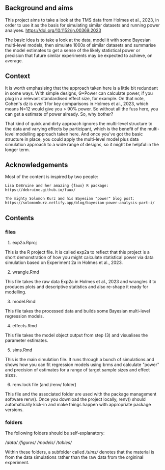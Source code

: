 ## Background and aims ##

This project aims to take a look at the TMS data from Holmes et al., 2023, in
order to use it as the basis for simulating similar datasets and running power 
analyses. https://doi.org/10.1152/jn.00369.2023

The basic idea is to take a look at the data, model it with some Bayesian 
multi-level models, then simulate 1000s of similar datasets and summarise the 
model estimates to get a sense of the likely statistical power or precision that
future similar experiments may be expected to achieve, on average.

## Context ##

It is worth emphasising that the approach taken here is a little bit redundant
in some ways. With simple designs, G*Power can calculate power, if
you plug in a relevant standardised effect size, for example. On that note, 
Cohen's dz is over 1 for key comparisons in Holmes et al., 2023, which means 
N=12 would give you > 90% power. So without all the fuss here, you can get a 
estimate of power already. So, why bother?

That kind of quick and dirty approach ignores the multi-level structure to the
data and varying effects by participant, which is the benefit of the multi-level
modelling approach taken here. And once you've got the basic structure in place,
you could apply the multi-level model plus data simulation approach to a wide range of
designs, so it might be helpful in the longer term. 

## Acknowledgements ##

Most of the content is inspired by two people:

    Lisa DeBruine and her amazing {faux} R package: https://debruine.github.io/faux/

    The mighty Solomon Kurz and his Bayesian "power" blog post: 
    https://solomonkurz.netlify.app/blog/bayesian-power-analysis-part-i/
  
    
## Contents ##

### files ###

1) exp2a.Rproj

This is the R project file. It is called exp2a to reflect that this project is a
short demonstration of how you might calculate statistical power via data simulation
based on Experiment 2a in Holmes et al., 2023. 

2) wrangle.Rmd

This file takes the raw data Exp2a in Holmes et al., 2023 and wrangles it to 
produces plots and descriptive statistics and also re-shape it ready for modelling.

3) model.Rmd

This file takes the processed data and builds some Bayesian multi-level regression
models.

4) effects.Rmd

This file takes the model object output from step (3) and visualises the parameter
estimates.

5) sims.Rmd

This is the main simulation file. It runs through a bunch of simulations and 
shows how you can fit regression models using brms and calculate "power" and
precision of estimates for a range of target sample sizes and effect sizes. 

6) renv.lock file (and /renv/ folder)

This file and the associated folder are used with the package management software 
renv(). Once you download the project locally, renv() should automatically 
kick-in and make things happen with appropriate package versions.

### folders ###

The following folders should be self-explanatory:

*/data/*
*/figures/*
*/models/*
*/tables/*

Within these folders, a subfolder called */sims/* denotes that the material is 
from the data simulations rather than the raw data from the orgininal experiment.

